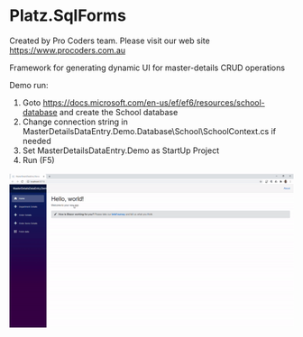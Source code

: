 # Platz.SqlForms

Created by Pro Coders team.
Please visit our web site https://www.procoders.com.au

Framework for generating dynamic UI for master-details CRUD operations

Demo run:

1. Goto https://docs.microsoft.com/en-us/ef/ef6/resources/school-database and create the School database 
2. Change connection string in MasterDetailsDataEntry.Demo.Database\School\SchoolContext.cs if needed
3. Set  MasterDetailsDataEntry.Demo as StartUp Project
4. Run (F5)

<img src="https://github.com/ProCodersPtyLtd/MasterDetailsDataEntry/blob/main/MasterDetails2.gif">
